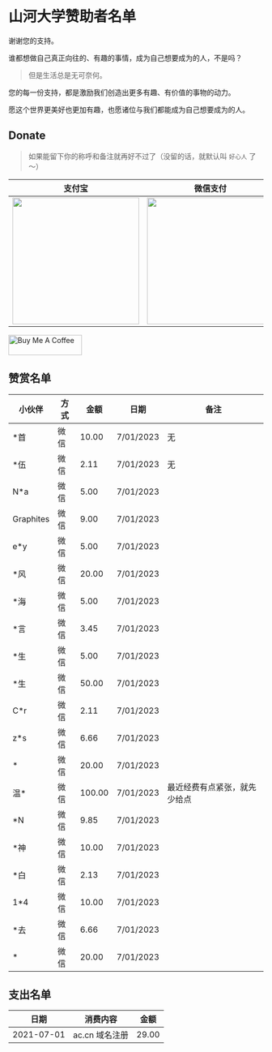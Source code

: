 # 山河大学赞助者名单


谢谢您的支持。

谁都想做自己真正向往的、有趣的事情，成为自己想要成为的人，不是吗？

> 但是生活总是无可奈何。

您的每一份支持，都是激励我们创造出更多有趣、有价值的事物的动力。

愿这个世界更美好也更加有趣，也愿诸位与我们都能成为自己想要成为的人。

## Donate

> 如果能留下你的称呼和备注就再好不过了（没留的话，就默认叫 `好心人` 了～）


| 支付宝                                                       | 微信支付                                                     | QQ 支付                                                      |
| ------------------------------------------------------------ | ------------------------------------------------------------ | ------------------------------------------------------------ |
| <img src="https://gcore.jsdelivr.net/gh/muzihuaner/huancdn/img/202207222129932.png" width=250px /> | <img src="https://gcore.jsdelivr.net/gh/muzihuaner/huancdn/img/202207222129833.png" width=250px /> | <img src="https://gcore.jsdelivr.net/gh/muzihuaner/huancdn/img/202207222130330.png" width=250px /> |


<a href="https://huangetech.gitee.io/pay/index2.html" target="_blank"><img src="https://cdn.buymeacoffee.com/buttons/v2/default-blue.png" alt="Buy Me A Coffee" style="height: 40px !important;width: 145px !important;"></a>

## 赞赏名单

| 小伙伴         | 方式   | 金额   | 日期       | 备注                 |
| -------------- | ------ | ------ | ---------- | -------------------- |
| *首            | 微信   | 10.00  | 7/01/2023  | 无                   |
| *伍       | 微信    | 2.11   | 7/01/2023  | 无                   |
| N*a            | 微信   | 5.00   | 7/01/2023  |            |
| Graphites            | 微信   | 9.00   | 7/01/2023  |            |
| e*y           | 微信   | 5.00   | 7/01/2023  |            |
| *风            | 微信   | 20.00   | 7/01/2023  |            |
| *海            | 微信   | 5.00   | 7/01/2023  |            |
| *言            | 微信   | 3.45   | 7/01/2023  |            |
| *生            | 微信   | 5.00   | 7/01/2023  |            |
| *生           | 微信   | 50.00   | 7/01/2023  |            |
| C*r           | 微信   | 2.11   | 7/01/2023  |            |
| z*s            | 微信   | 6.66   | 7/01/2023  |            |
| *            | 微信   | 20.00   | 7/01/2023  |            |
| 温*            | 微信   | 100.00   | 7/01/2023  | 最近经费有点紧张，就先少给点 |
| *N            | 微信   | 9.85   | 7/01/2023  |            |
| *神            | 微信   | 10.00   | 7/01/2023  |            |
| *白            | 微信   | 2.13   | 7/01/2023  |            |
| 1*4            | 微信   | 10.00   | 7/01/2023  |            |
| *去            | 微信   | 6.66   | 7/01/2023  |            |
| *            | 微信   | 20.00   | 7/01/2023  |            |

## 支出名单
| 日期       | 消费内容       | 金额  |
| ---------- | -------------- | ----- |
| 2021-07-01 | ac.cn 域名注册 | 29.00 |

